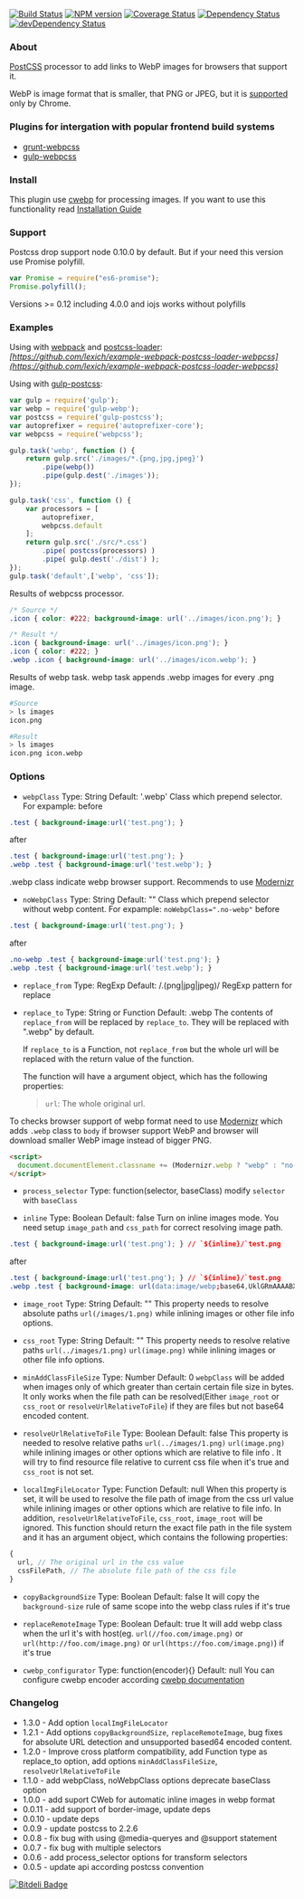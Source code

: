 [![Build Status](https://travis-ci.org/lexich/webpcss.svg)](https://travis-ci.org/lexich/webpcss)
[![NPM version](https://badge.fury.io/js/webpcss.svg)](http://badge.fury.io/js/webpcss)
[![Coverage Status](https://coveralls.io/repos/lexich/webpcss/badge.png)](https://coveralls.io/r/lexich/webpcss)
[![Dependency Status](https://david-dm.org/lexich/webpcss.png)](https://david-dm.org/lexich/webpcss)
[![devDependency Status](https://david-dm.org/lexich/webpcss/dev-status.png)](https://david-dm.org/lexich/webpcss)

### About
[PostCSS](https://github.com/postcss/postcss) processor to add links to WebP images for browsers that support it.

WebP is image format that is smaller, that PNG or JPEG, but it is [supported](http://caniuse.com/webp) only by Chrome.

### Plugins for intergation with popular frontend build systems
* [grunt-webpcss](https://github.com/lexich/grunt-webpcss)
* [gulp-webpcss](https://github.com/lexich/gulp-webpcss)

### Install
This plugin use [cwebp](https://github.com/Intervox/node-webp) for processing images. If you want to use this functionality read [Installation Guide](https://github.com/Intervox/node-webp#installation)

### Support
Postcss drop support node 0.10.0 by default. But if your need this version
use Promise polyfill.
```js
var Promise = require("es6-promise");
Promise.polyfill();
```
Versions >= 0.12 including 4.0.0 and iojs works without polyfills

### Examples
Using with [webpack](https://webpack.github.io/) and [postcss-loader](https://github.com/postcss/postcss-loader):
*[https://github.com/lexich/example-webpack-postcss-loader-webpcss](https://github.com/lexich/example-webpack-postcss-loader-webpcss)*


Using with [gulp-postcss](https://github.com/w0rm/gulp-postcss):

```js
var gulp = require('gulp');
var webp = require('gulp-webp');
var postcss = require('gulp-postcss');
var autoprefixer = require('autoprefixer-core');
var webpcss = require('webpcss');

gulp.task('webp', function () {
    return gulp.src('./images/*.{png,jpg,jpeg}')
        .pipe(webp())
        .pipe(gulp.dest('./images'));
});

gulp.task('css', function () {
    var processors = [
        autoprefixer,
        webpcss.default
    ];
    return gulp.src('./src/*.css')
        .pipe( postcss(processors) )
        .pipe( gulp.dest('./dist') );
});
gulp.task('default',['webp', 'css']);
```

Results of webpcss processor.

```css
/* Source */
.icon { color: #222; background-image: url('../images/icon.png'); }

/* Result */
.icon { background-image: url('../images/icon.png'); }
.icon { color: #222; }
.webp .icon { background-image: url('../images/icon.webp'); }
```

Results of webp task.
webp task appends .webp images for every .png image.

```sh
#Source
> ls images
icon.png

#Result
> ls images
icon.png icon.webp
```

### Options

- `webpClass`
Type: String
Default: '.webp'
Class which prepend selector. For expample:
before

```css
.test { background-image:url('test.png'); }
```

after

```css
.test { background-image:url('test.png'); }
.webp .test { background-image:url('test.webp'); }
```
.webp class indicate webp browser support. Recommends to use [Modernizr](http://modernizr.com/)

- `noWebpClass`
Type: String
Default: ""
Class which prepend selector without webp content. For expample:
`noWebpClass=".no-webp"`
before

```css
.test { background-image:url('test.png'); }
```

after

```css
.no-webp .test { background-image:url('test.png'); }
.webp .test { background-image:url('test.webp'); }
```

- `replace_from`
Type: RegExp
Default: /\.(png|jpg|jpeg)/
RegExp pattern for replace

- `replace_to`
Type: String or Function
Default: .webp
    The contents of `replace_from` will be replaced by `replace_to`. They will be replaced with ".webp" by default.

    If `replace_to` is a Function, not `replace_from` but the whole url will be replaced with the return value of the function.

    The function will have a argument object, which has the following properties:
    > `url`: The whole original url.

To checks browser support of webp format need to use [Modernizr](http://modernizr.com/) which adds `.webp` class to `body` if browser support WebP and browser will download smaller WebP image instead of bigger PNG.

```html
<script>
  document.documentElement.classname += (Modernizr.webp ? "webp" : "no-webp");
</script>
```


- `process_selector`
Type: function(selector, baseClass)
modify `selector` with `baseClass`

- `inline`
Type: Boolean
Default: false
Turn on inline images mode. You need setup `image_path` and `css_path` for
correct resolving image path.

```css
.test { background-image:url('test.png'); } // `${inline}/`test.png
```
after
```css
.test { background-image:url('test.png'); } // `${inline}/`test.png
.webp .test { background-image: url(data:image/webp;base64,UklGRmAAAABXRUJQVlA4IFQAAADwAQCdASoKAAgAAgA0JQBOgB6XKgsI3ogA/gEAtARF3E8iPiuncdF4zSgVjkZEgIatdknUme0fy3LBWFwbOjWUoaOOso78HmdNsa5gir1gmEwgAAA=); }
```

- `image_root`
Type: String
Default: ""
This property needs to resolve absolute paths `url(/images/1.png)` while inlining images or other file info options.

- `css_root`
Type: String
Default: ""
This property needs to resolve relative paths `url(../images/1.png)` `url(image.png)` while inlining images or other file info options.

- `minAddClassFileSize`
Type: Number
Default: 0
`webpClass` will be added when images only of which greater than certain certain file size in bytes. It only works when the file path can be resolved(Either `image_root` or `css_root` or `resolveUrlRelativeToFile`) if they are files but not base64 encoded content.

- `resolveUrlRelativeToFile`
Type: Boolean
Default: false
This property is needed to resolve relative paths `url(../images/1.png)` `url(image.png)` while inlining images or other options which are relative to file info . It will try to find resource file relative to current css file when it's true and `css_root` is not set.

- `localImgFileLocator`
Type: Function
Default: null
When this property is set, it will be used to resolve the file path of image from the css url value while inlining images or other options which are relative to file info. In addition, `resolveUrlRelativeToFile`, `css_root`, `image_root` will be ignored.
This function should return the exact file path in the file system and it has an argument object, which contains the following properties:
```javascript
{
  url, // The original url in the css value
  cssFilePath, // The absolute file path of the css file
}
```

- `copyBackgroundSize`
Type: Boolean
Default: false
It will copy the `background-size` rule of same scope into the webp class rules if it's true

- `replaceRemoteImage`
Type: Boolean
Default: true
It will add webp class when the url it's with host(eg. `url(//foo.com/image.png)` or `url(http://foo.com/image.png)` or `url(https://foo.com/image.png)`) if it's true

- `cwebp_configurator`
Type: function(encoder){}
Default: null
You can configure cwebp encoder according [cwebp documentation](https://github.com/Intervox/node-webp#specifying-conversion-options)

### Changelog
- 1.3.0 - Add option `localImgFileLocator`
- 1.2.1 - Add options `copyBackgroundSize`, `replaceRemoteImage`, bug fixes for absolute URL detection and unsupported based64 encoded content.
- 1.2.0 - Improve cross platform compatibility, add Function type as replace_to option, add options `minAddClassFileSize`, `resolveUrlRelativeToFile`
- 1.1.0 - add webpClass, noWebpClass options deprecate baseClass option
- 1.0.0 - add suport CWeb for automatic inline images in webp format
- 0.0.11 - add support of border-image, update deps
- 0.0.10 - update deps
- 0.0.9 - update postcss to 2.2.6
- 0.0.8 - fix bug with using @media-queryes and @support statement
- 0.0.7 - fix bug with multiple selectors
- 0.0.6 - add process_selector options for transform selectors
- 0.0.5 - update api according postcss convention


[![Bitdeli Badge](https://d2weczhvl823v0.cloudfront.net/lexich/webpcss/trend.png)](https://bitdeli.com/free "Bitdeli Badge")

